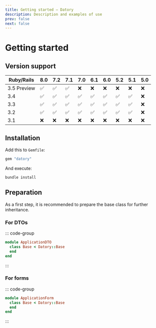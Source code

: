 ```yaml
---
title: Getting started — Datory
description: Description and examples of use
prev: false
next: false
---
```


# Getting started

## Version support

| Ruby/Rails  | 8.0 | 7.2 | 7.1 | 7.0 | 6.1 | 6.0 | 5.2 | 5.1 | 5.0 |
|-------------|---|---|---|---|---|---|---|---|---|
| 3.5 Preview | ✅ | ✅ | ✅ | ❌ | ❌ | ❌ | ❌ | ❌ | ❌ |
| 3.4         | ✅ | ✅ | ✅ | ✅ | ✅ | ✅ | ✅ | ✅ | ❌ |
| 3.3         | ✅ | ✅ | ✅ | ✅ | ✅ | ✅ | ✅ | ✅ | ❌ |
| 3.2         | ✅ | ✅ | ✅ | ✅ | ✅ | ✅ | ✅ | ✅ | ❌ |
| 3.1         | ❌ | ❌ | ❌ | ❌ | ❌ | ❌ | ❌ | ❌ | ❌ |

## Installation

Add this to `Gemfile`:

```ruby
gem "datory"
```

And execute:

```shell
bundle install
```

## Preparation

As a first step, it is recommended to prepare the base class for further inheritance.

### For DTOs

::: code-group

```ruby [app/dtos/application_dto/base.rb]
module ApplicationDTO
  class Base < Datory::Base
  end
end
```

:::

### For forms

::: code-group

```ruby [app/forms/application_form/base.rb]
module ApplicationForm
  class Base < Datory::Base
  end
end
```

:::
